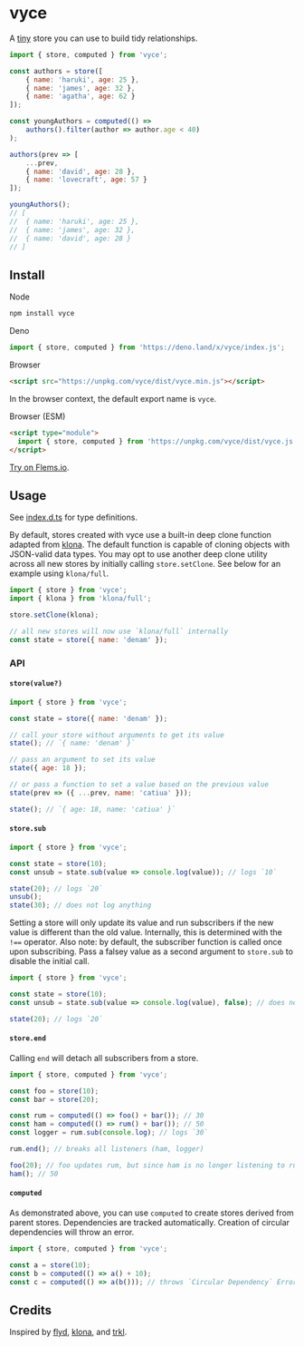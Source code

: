 # vyce

A [tiny](https://bundlephobia.com/package/vyce) store you can use to build tidy relationships.

```js
import { store, computed } from 'vyce';

const authors = store([
    { name: 'haruki', age: 25 },
    { name: 'james', age: 32 },
    { name: 'agatha', age: 62 }
]);

const youngAuthors = computed(() =>
    authors().filter(author => author.age < 40)
);

authors(prev => [
    ...prev,
    { name: 'david', age: 28 },
    { name: 'lovecraft', age: 57 }
]);

youngAuthors();
// [
//  { name: 'haruki', age: 25 },
//  { name: 'james', age: 32 },
//  { name: 'david', age: 28 }
// ]
```

## Install

Node
```bash
npm install vyce
```

Deno
```js
import { store, computed } from 'https://deno.land/x/vyce/index.js';
```

Browser
```html
<script src="https://unpkg.com/vyce/dist/vyce.min.js"></script>
```

In the browser context, the default export name is `vyce`.

Browser (ESM)
```html
<script type="module">
  import { store, computed } from 'https://unpkg.com/vyce/dist/vyce.js';
</script>
```

[Try on Flems.io](https://flems.io/#0=N4IgZglgNgpgziAXAbVAOwIYFsZJAOgAsAXLKEAGhAGMB7NYmBvAHigjQGsACAJxigBeADog4xAJ6w4hGDGKjuhfmBEgSxAA5xEAel0BXNJs4BzfHSy64GTgd4YLcOLurPrt+47dxFkzTBqjAAexK7OogB8lGICMNTEEPQIiCAADIgAnGkgAL4U6Ni4qfgAVghUdAxMxHhV4tzA3OK0-BTclpoGjAAm3LncgtwAbhLUMADcwmjT9cTNxBiMgwutMAAUTXRGxIjcaf0AlFNoc9w9MLwQwzB9Q53dt+vrh4ORC0sbhxa0O9wAVNwAEzHWbJeYcaj8HAMFYvN4fRjrTT8YYIzYdX4MPYomDDH5-ADU3AAjEdQadwed4tCanDXoJ3uJPsjUeitljdtxcfjtrCALSk8knabMxj4OAGABG62o9n4sMZjWm3HOtDlMOI+CltB6EnwHDQlwAEgAVACyABkVgADFWq7gsQgkyIAYU5lxYumdkXtqqdQMiABJgHLeAqtXziLkvYRA37HZpIixxLx6KZIsEgXsQxcrjcei8Y9ZiGm0BmvUmEywpd1iPRuPRqOxqJw1JDaQwXlEOzBNV7a8R62hfWgHY7B8PG6cW23RBcoX2at2QJEF53iAO6-RR6qbSdcscYnA4gkkmgUiASQBWRAAZjyBRAmBweCcFRo9EYzFSeQAulQ7BcCkqDPkUeCjOMMT2OQqQaNoeiGMYZg-FYkEwAAAmk+AkthaS6D0EDiLo6H4FgHBlB+-jFGIUIQJotS5H+uRAA).

## Usage

See [index.d.ts](/index.d.ts) for type definitions.

By default, stores created with vyce use a built-in deep clone function adapted from [klona](https://github.com/lukeed/klona). The default function is capable of cloning objects with JSON-valid data types. You may opt to use another deep clone utility across all new stores by initially calling `store.setClone`. See below for an example using `klona/full`.

```js
import { store } from 'vyce';
import { klona } from 'klona/full';

store.setClone(klona);

// all new stores will now use `klona/full` internally
const state = store({ name: 'denam' });
```

### API

#### `store(value?)`
```js
import { store } from 'vyce';

const state = store({ name: 'denam' });

// call your store without arguments to get its value
state(); // `{ name: 'denam' }`

// pass an argument to set its value
state({ age: 18 });

// or pass a function to set a value based on the previous value
state(prev => ({ ...prev, name: 'catiua' }));

state(); // `{ age: 18, name: 'catiua' }`
```

#### `store.sub`
```js
import { store } from 'vyce';

const state = store(10);
const unsub = state.sub(value => console.log(value)); // logs `10`

state(20); // logs `20`
unsub();
state(30); // does not log anything
```

Setting a store will only update its value and run subscribers if the new value is different than the old value. Internally, this is determined with the `!==` operator. Also note: by default, the subscriber function is called once upon subscribing. Pass a falsey value as a second argument to `store.sub` to disable the initial call.

```js
import { store } from 'vyce';

const state = store(10);
const unsub = state.sub(value => console.log(value), false); // does not log

state(20); // logs `20`
```

#### `store.end`
Calling `end` will detach all subscribers from a store.

```js
import { store, computed } from 'vyce';

const foo = store(10);
const bar = store(20);

const rum = computed(() => foo() + bar()); // 30
const ham = computed(() => rum() + bar()); // 50
const logger = rum.sub(console.log); // logs `30`

rum.end(); // breaks all listeners (ham, logger)

foo(20); // foo updates rum, but since ham is no longer listening to rum, it remains at 50
ham(); // 50
```

#### `computed`
As demonstrated above, you can use `computed` to create stores derived from parent stores. Dependencies are tracked automatically. Creation of circular dependencies will throw an error.
```js
import { store, computed } from 'vyce';

const a = store(10);
const b = computed(() => a() + 10);
const c = computed(() => a(b())); // throws `Circular Dependency` Error
```

## Credits

Inspired by [flyd](https://github.com/paldepind/flyd), [klona](https://github.com/lukeed/klona), and [trkl](https://github.com/jbreckmckye/trkl).
